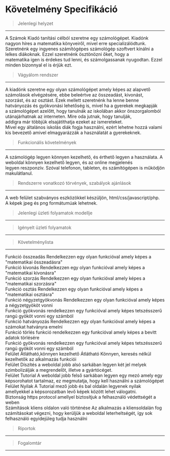 # Követelmény Specifikáció

>Jelenlegi helyzet
---
A Számok Kiadó tanítási célból szeretne egy számológépet. Kiadónk nagyon híres a matematika könyveiről, mivel erre specializálódtunk. <br>
Szeretnénk egy ingyenes számítógépes számológép szoftvert kínálni a lelkes diákoknak. Ezzel szeretnénk ösztönözni őket, hogy a <br>
matematika igen is érdekes tud lenni, és számolgassanak nyugodtan. Ezzel minden bizonnyal el is érjük ezt. <br>

>Vágyálom rendszer
---
A kiadónk szeretne egy olyan számológépet amely képes az alapvető számolások elvégzésére, ebbe beleértve az összeadást, kivonást, <br>
szorzást, és az osztást. Ezek mellett szeretnénk ha lenne benne hatványozás és gyökvonási lehetőség is, mivel ha a gyerekek megkapják <br>
a számológépet azelőtt, hogy tanulnák az iskolában akkor önszorgalomból utánajárhatnak az interneten. Mire oda jutnak, hogy tanulják, <br>
addigra már többjük elsajátíthatja ezeket az ismereteket. <br>
Mivel egy általános iskolás diák fogja használni, ezért lehetne hozzá valami kis bevezető amivel elmagyarázzák a használatát a gyerekeknek. <br>

>Funkcionális követelmények
---
A számológép legyen könnyen kezelhető, és érthető legyen a használata. A weboldal könnyen kezelhető legyen, és az online megjelenés  <br>
legyen reszponzív. Szóval telefonon, tableten, és számítógépen is működjön makulátlanul. <br>

>Rendszerre vonatkozó törvények, szabályok ajánlások
---
A web felület szabványos eszközökkel készüljön, html/css/javascript/php.<br>
A képek jpeg és png formátumúak lehetnek.<br>

>Jelenlegi üzleti folyamatok modellje
---

>Igényelt üzleti folyamatok
---

>Követelménylista
---
Funkció összeadás Rendelkezzen egy olyan funkcióval amely képes a "matematikai összeadásra" <br>
Funkció kivonás Rendelkezzen egy olyan funkcióval amely képes a "matematikai kivonásra" <br>
Funkció szorzás Rendelkezzen egy olyan funkcióval amely képes a "matematikai szorzásra" <br>
Funkció osztás Rendelkezzen egy olyan funkcióval amely képes a "matematikai osztásra" <br>
Funkció négyzetgyökvonás Rendelkezzen egy olyan funkcióval amely képes a négyzetgyököt vonni <br>
Funkció gyökvonás rendelkezzen egy funkcióval amely képes tetszésszerű rangú gyököt vonni egy számból <br>
Funkció hatványozás Rendelkezzen egy olyan funkcióval amely képes a számokat hatványra emelni <br>
Funkció törlés funkció rendelkezzen egy funkcióval amely képes a bevitt adatok törlésére <br>
Funkció gyökvonás rendelkezzen egy funkcióval amely képes tetszésszerű rangú gyököt vonni egy számból <br>
Felület Átlátható,könnyen kezelhető Átlátható Könnyen, keresés nélkül kezelhetők az alkalmazás funkciói <br>
Felület Díszítés a weboldal jobb alsó sarkában legyen két jel melyek szimbolizálják a megrendelőt, illetve a gyártócéget. <br>
Felület Tutorial A weboldal jobb felső sarkában legyen egy mezó amely egy képsorohatot tartalmaz, ez megmutatja, hogy kell használni a számológépet <br>
Felület Nyilak A Tutorial mező jobb és bal oldalán legyenek nyilak amellyekkel a képsorozatban levő képek között lehet válogatni. <br>
Biztonság https protocol amellyel biztosítjuk a felhasználó védettségét a weben <br>
Számítások kliens oldalon való történése Az alkalmazás a kliensoldalán fog számításokat végezni, hogy kerüljük a weboldal leterheltségét, így sok felhasználó egyidejüleg tudja használni <br>


>Riportok
---

>Fogalomtár
---